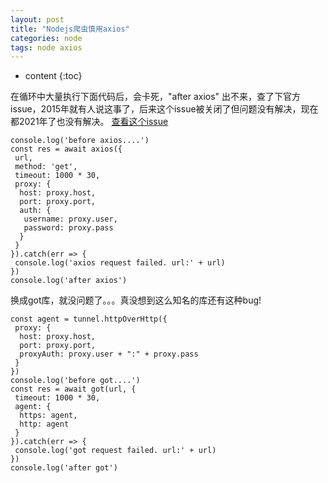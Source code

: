 ```yaml
---
layout: post
title: "Nodejs爬虫慎用axios"
categories: node
tags: node axios
---
```


* content
{:toc}

在循环中大量执行下面代码后，会卡死，"after axios" 出不来，查了下官方issue，2015年就有人说这事了，后来这个issue被关闭了但问题没有解决，现在都2021年了也没有解决。
[查看这个issue](https://github.com/axios/axios/issues/124)

```
console.log('before axios....')
const res = await axios({
 url,
 method: 'get',
 timeout: 1000 * 30,
 proxy: {
  host: proxy.host,
  port: proxy.port,
  auth: {
   username: proxy.user,
   password: proxy.pass
  }
 }
}).catch(err => {
 console.log('axios request failed. url:' + url)
})
console.log('after axios')
```

换成got库，就没问题了。。。真没想到这么知名的库还有这种bug!
```
const agent = tunnel.httpOverHttp({
 proxy: {
  host: proxy.host,
  port: proxy.port,
  proxyAuth: proxy.user + ":" + proxy.pass
 }
})
console.log('before got....')
const res = await got(url, {
 timeout: 1000 * 30,
 agent: {
  https: agent,
  http: agent
 }
}).catch(err => {
 console.log('got request failed. url:' + url)
})
console.log('after got')
```
